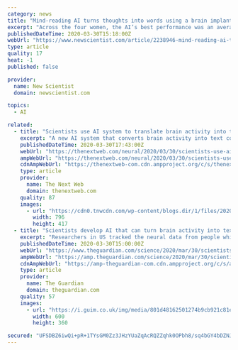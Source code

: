 ```yaml
---
category: news
title: "Mind-reading AI turns thoughts into words using a brain implant"
excerpt: "Across the four women, the AI’s best performance was an average translation error rate of 3 per cent. Makin says that using a small number of sentences made it easier for the AI to learn which words tend to follow others. For example, the AI was able to decode that the word “Turner” was always likely to follow the word “Tina” in ..."
publishedDateTime: 2020-03-30T15:18:00Z
webUrl: "https://www.newscientist.com/article/2238946-mind-reading-ai-turns-thoughts-into-words-using-a-brain-implant/"
type: article
quality: 17
heat: -1
published: false

provider:
  name: New Scientist
  domain: newscientist.com

topics:
  - AI

related:
  - title: "Scientists use AI system to translate brain activity into text"
    excerpt: "A new AI system that converts brain activity into text could transform communication for people who can’t speak or type. The mind-reading machine uses brain implants to track what neurons do when someone speaks. An algorithm then converts the data into a string of numbers, which another system then translates into a sequence of words."
    publishedDateTime: 2020-03-30T17:43:00Z
    webUrl: "https://thenextweb.com/neural/2020/03/30/scientists-use-ai-system-to-translate-brain-activity-into-text/"
    ampWebUrl: "https://thenextweb.com/neural/2020/03/30/scientists-use-ai-system-to-translate-brain-activity-into-text/amp/"
    cdnAmpWebUrl: "https://thenextweb-com.cdn.ampproject.org/c/s/thenextweb.com/neural/2020/03/30/scientists-use-ai-system-to-translate-brain-activity-into-text/amp/"
    type: article
    provider:
      name: The Next Web
      domain: thenextweb.com
    quality: 87
    images:
      - url: "https://cdn0.tnwcdn.com/wp-content/blogs.dir/1/files/2020/03/Untitled-design43-796x417.png"
        width: 796
        height: 417
  - title: "Scientists develop AI that can turn brain activity into text"
    excerpt: "Researchers in US tracked the neural data from people while they were speaking"
    publishedDateTime: 2020-03-30T15:00:00Z
    webUrl: "https://www.theguardian.com/science/2020/mar/30/scientists-develop-ai-that-can-turn-brain-activity-into-text"
    ampWebUrl: "https://amp.theguardian.com/science/2020/mar/30/scientists-develop-ai-that-can-turn-brain-activity-into-text"
    cdnAmpWebUrl: "https://amp-theguardian-com.cdn.ampproject.org/c/s/amp.theguardian.com/science/2020/mar/30/scientists-develop-ai-that-can-turn-brain-activity-into-text"
    type: article
    provider:
      name: The Guardian
      domain: theguardian.com
    quality: 57
    images:
      - url: "https://i.guim.co.uk/img/media/801d48162501274b9cb921c81ea7aec03f2915cb/252_0_5231_3141/master/5231.jpg?width=300&quality=45&auto=format&fit=max&dpr=2&s=ccfb4b6d4052929ca16db45b2133777c"
        width: 600
        height: 360

secured: "UFSDBZ6iwQi+pR+1TYsGM0Zz3JHzYUaZqAcRQZZqhk0OPbh8/sq4bGY4bDZNJR/u27CW6x05NYawGVDauh5BQo2K2du5vWsGGWnnHAI1tEno/LAz1tuBDZxzu1/ZNAS5Ki3NZaKEQpNQoDtIepBR49aNTAVqgCXdcOGSwEDd1ZWK4+hD38qbd17YVmdhuJbQjE7Y1q8PETIHGKlpak7jA6plRJ7ZgiJO7CT91SdZD/rlrNUwawQdCspAKCFK3C8+u+AX1xKNYguseMUBIEj6iBcKIEztMj+FFLj9YU8vKHpX936DqBOoGhVcYMAmXti0a4ioXRYK/oHoY4vk1kn1NXCZUOH1f4gvIIRVzBlqJbUozMcGlCAh5EyBSjgkk2d37obdKOtzO0+T1/zWY1e0fJH4BQ7x1p4u19OkokCV0scxcQHhev6B0snfaKm4ZCBbh1eYzcvuDTNrU+rYfTRTIkFVIdpNqftS6QRIn9jA1Fc=;N4UUaA7cWz1KDxgBV8tLqA=="
---
```


